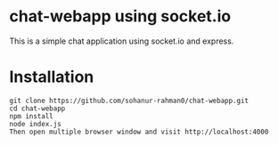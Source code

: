 # chat-webapp using socket.io

This is a simple chat application using socket.io and express.

# Installation
```
git clone https://github.com/sohanur-rahman0/chat-webapp.git
cd chat-webapp
npm install
node index.js
Then open multiple browser window and visit http://localhost:4000
```

